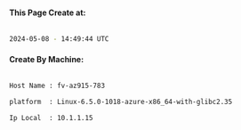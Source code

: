 
   
#### This Page Create at:

```bash

2024-05-08 - 14:49:44 UTC

```

#### Create By Machine:

```bash

Host Name : fv-az915-783

platform  : Linux-6.5.0-1018-azure-x86_64-with-glibc2.35

Ip Local  : 10.1.1.15

```

